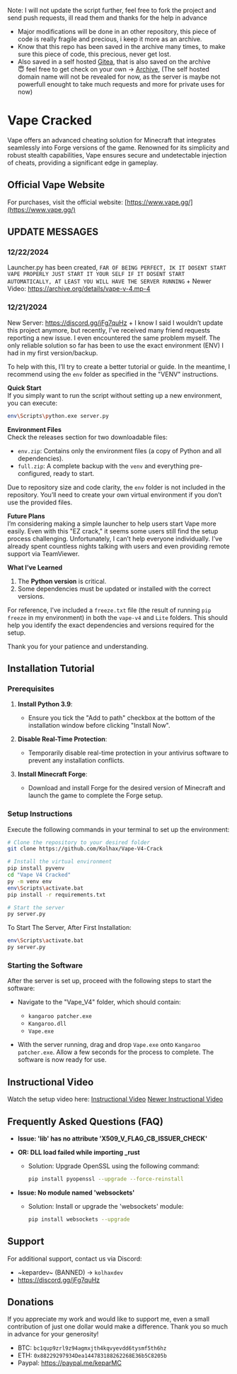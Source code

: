 Note: I will not update the script further, feel free to fork the project and send push requests, ill read them and thanks for the help in advance 
- Major modifications will be done in an other repository, this piece of code is really fragile and precious, i keep it more as an archive.
- Know that this repo has been saved in the archive many times, to make sure this piece of code, this precious, never get lost.
- Also saved in a self hosted [Gitea](https://github.com/go-gitea/gitea), that is also saved on the archive <br>
😇 feel free to get check on your own -> [Archive](https://web.archive.org/web/*/https://github.com/Kolhax/Vape-V4-Crack), (The self hosted domain name will not be revealed for now, as the server is maybe not powerfull enought to take much requests and more for private uses for now)
 
# Vape Cracked

Vape offers an advanced cheating solution for Minecraft that integrates seamlessly into Forge versions of the game. Renowned for its simplicity and robust stealth capabilities, Vape ensures secure and undetectable injection of cheats, providing a significant edge in gameplay.

## Official Vape Website
For purchases, visit the official website:
[https://www.vape.gg/](https://www.vape.gg/)

## UPDATE MESSAGES

### 12/22/2024
Launcher.py has been created, 
` FAR OF BEING PERFECT, IK IT DOSENT START VAPE PROPERLY JUST START IT YOUR SELF IF IT DOSENT START AUTOMATICALLY, AT LEAST YOU WILL HAVE THE SERVER RUNNING `
+
Newer Video: https://archive.org/details/vape-v-4.mp-4
### 12/21/2024
New Server: https://discord.gg/jFg7quHz
+
I know I said I wouldn’t update this project anymore, but recently, I’ve received many friend requests reporting a new issue. I even encountered the same problem myself. The only reliable solution so far has been to use the exact environment (ENV) I had in my first version/backup.

To help with this, I’ll try to create a better tutorial or guide. In the meantime, I recommend using the `env` folder as specified in the "VENV" instructions.  

**Quick Start**  
If you simply want to run the script without setting up a new environment, you can execute:  
```bash
env\Scripts\python.exe server.py
```

**Environment Files**  
Check the releases section for two downloadable files:  
- `env.zip`: Contains only the environment files (a copy of Python and all dependencies).  
- `full.zip`: A complete backup with the `venv` and everything pre-configured, ready to start.  

Due to repository size and code clarity, the `env` folder is not included in the repository. You’ll need to create your own virtual environment if you don’t use the provided files.

**Future Plans**  
I’m considering making a simple launcher to help users start Vape more easily. Even with this "EZ crack," it seems some users still find the setup process challenging. Unfortunately, I can’t help everyone individually. I’ve already spent countless nights talking with users and even providing remote support via TeamViewer.  

**What I’ve Learned**  
1. The **Python version** is critical.  
2. Some dependencies must be updated or installed with the correct versions.  

For reference, I’ve included a `freeze.txt` file (the result of running `pip freeze` in my environment) in both the `vape-v4` and `Lite` folders. This should help you identify the exact dependencies and versions required for the setup.

Thank you for your patience and understanding.


## Installation Tutorial

### Prerequisites
1. **Install Python 3.9**:
   - Ensure you tick the "Add to path" checkbox at the bottom of the installation window before clicking "Install Now".

2. **Disable Real-Time Protection**:
   - Temporarily disable real-time protection in your antivirus software to prevent any installation conflicts.

3. **Install Minecraft Forge**:
   - Download and install Forge for the desired version of Minecraft and launch the game to complete the Forge setup.

### Setup Instructions
Execute the following commands in your terminal to set up the environment:

```bash
# Clone the repository to your desired folder
git clone https://github.com/Kolhax/Vape-V4-Crack

# Install the virtual environment
pip install pyvenv
cd "Vape V4 Cracked"
py -m venv env
env\Scripts\activate.bat
pip install -r requirements.txt

# Start the server
py server.py
```

To Start The Server, After First Installation:
```bash
env\Scripts\activate.bat
py server.py
```

### Starting the Software
After the server is set up, proceed with the following steps to start the software:
- Navigate to the "Vape_V4" folder, which should contain:
  - `kangaroo patcher.exe`
  - `Kangaroo.dll`
  - `Vape.exe`

- With the server running, drag and drop `Vape.exe` onto `Kangaroo patcher.exe`. Allow a few seconds for the process to complete. The software is now ready for use.

## Instructional Video
Watch the setup video here:
[Instructional Video](https://web.archive.org/web/20231211230047/https://cdn.discordapp.com/attachments/1127981561820754011/1127982978388201472/2023-07-10_11-13-30.mp4)
[Newer Instructional Video](https://archive.org/details/vape-v-4.mp-4)

## Frequently Asked Questions (FAQ)

- **Issue: 'lib' has no attribute 'X509_V_FLAG_CB_ISSUER_CHECK'**
- **OR: DLL load failed while importing _rust**
  - Solution: Upgrade OpenSSL using the following command:
    ```bash
    pip install pyopenssl --upgrade --force-reinstall
    ```

- **Issue: No module named 'websockets'**
  - Solution: Install or upgrade the 'websockets' module:
    ```bash
    pip install websockets --upgrade
    ```

## Support
For additional support, contact us via Discord:
- ~kepardev~ (BANNED) -> `kolhaxdev`
- https://discord.gg/jFg7quHz

## Donations
If you appreciate my work and would like to support me, even a small contribution of just one dollar would make a difference. Thank you so much in advance for your generosity!
- BTC: `bc1qup9zrl9z94agmxjth4kqvyevdd6tysmf5th6hz`
- ETH: `0x88229297934Dea144783188262268E36b5C8205b`
- Paypal: https://paypal.me/keparMC
